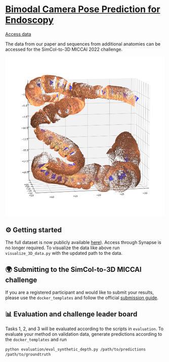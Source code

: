 # [Bimodal Camera Pose Prediction for Endoscopy](https://arxiv.org/abs/2204.04968)

[Access data](https://www.synapse.org/#!Synapse:syn28548633/wiki/617126)  

The data from our paper and sequences from additional anatomies can be accessed for the SimCol-to-3D MICCAI 2022 challenge.

<p align="center">
  <img src="assets/pointcloud_S_1.png" alt="Example data visualization" width="600" />
</p>

## ⚙ Getting started

The full dataset is now publicly available [here](https://rdr.ucl.ac.uk/articles/dataset/Simcol3D_-_3D_Reconstruction_during_Colonoscopy_Challenge_Dataset/24077763)). Access through Synapse is no longer required. To visualize the data like above run `visualize_3D_data.py` with the updated path to the data. 

## 🌍 Submitting to the SimCol-to-3D MICCAI challenge

If you are a registered participant and would like to submit your results, please use the `docker_templates` and follow the official [submission guide](https://github.com/anitarau/simcol/blob/main/EndoVis-SimCol2022_submission_guide.pdf).

## 📊 Evaluation and challenge leader board

Tasks 1, 2, and 3 will be evaluated according to the scripts in `evaluation`. To evaluate your method on validation data, generate predictions according to the `docker_templates` and run
```
python evaluation/eval_synthetic_depth.py /path/to/predictions /path/to/groundtruth
```
